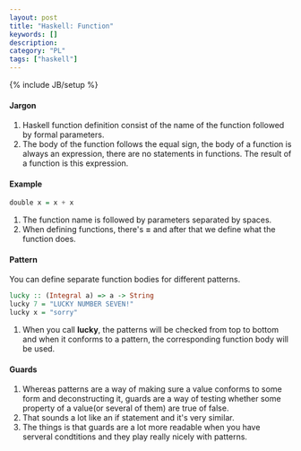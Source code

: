 ```yaml
--- 
layout: post 
title: "Haskell: Function" 
keywords: [] 
description: 
category: "PL"
tags: ["haskell"] 
--- 
```

{% include JB/setup %}


#### Jargon
1. Haskell function definition consist of the name of the function followed by
   formal parameters.
2. The body of the function follows the equal sign, the body of a function is
   always an expression, there are no statements in functions. The result of a
   function is this expression.

#### Example

```haskell
double x = x + x
```

1. The function name is followed by parameters separated by spaces.
2. When defining functions, there's $\textbf{=}$ and after that we define what
   the function does.

#### Pattern
You can define separate function bodies for different patterns.

```haskell
lucky :: (Integral a) => a -> String
lucky 7 = "LUCKY NUMBER SEVEN!"
lucky x = "sorry"
```

1. When you call $\textbf{lucky}$, the patterns will be checked from top to bottom
and when it conforms to a pattern, the corresponding function body will be
used.

#### Guards
1. Whereas patterns are a way of making sure a value conforms to some form and
deconstructing it, guards are a way of testing whether some property of a
value(or several of them) are true of false.
2. That sounds a lot like an if statement and it's very similar.
3. The things is that guards are a lot more readable when you have serveral
   condtitions and they play really nicely with patterns.






